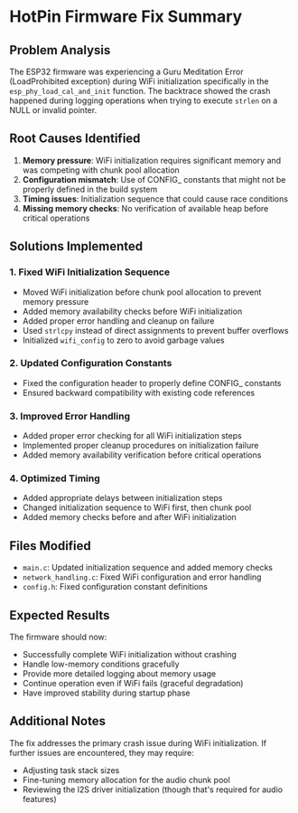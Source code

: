 # HotPin Firmware Fix Summary

## Problem Analysis
The ESP32 firmware was experiencing a Guru Meditation Error (LoadProhibited exception) during WiFi initialization specifically in the `esp_phy_load_cal_and_init` function. The backtrace showed the crash happened during logging operations when trying to execute `strlen` on a NULL or invalid pointer.

## Root Causes Identified
1. **Memory pressure**: WiFi initialization requires significant memory and was competing with chunk pool allocation
2. **Configuration mismatch**: Use of CONFIG_ constants that might not be properly defined in the build system
3. **Timing issues**: Initialization sequence that could cause race conditions
4. **Missing memory checks**: No verification of available heap before critical operations

## Solutions Implemented

### 1. Fixed WiFi Initialization Sequence
- Moved WiFi initialization before chunk pool allocation to prevent memory pressure
- Added memory availability checks before WiFi initialization
- Added proper error handling and cleanup on failure
- Used `strlcpy` instead of direct assignments to prevent buffer overflows
- Initialized `wifi_config` to zero to avoid garbage values

### 2. Updated Configuration Constants
- Fixed the configuration header to properly define CONFIG_ constants
- Ensured backward compatibility with existing code references

### 3. Improved Error Handling
- Added proper error checking for all WiFi initialization steps
- Implemented proper cleanup procedures on initialization failure
- Added memory availability verification before critical operations

### 4. Optimized Timing
- Added appropriate delays between initialization steps
- Changed initialization sequence to WiFi first, then chunk pool
- Added memory checks before and after WiFi initialization

## Files Modified
- `main.c`: Updated initialization sequence and added memory checks
- `network_handling.c`: Fixed WiFi configuration and error handling
- `config.h`: Fixed configuration constant definitions

## Expected Results
The firmware should now:
- Successfully complete WiFi initialization without crashing
- Handle low-memory conditions gracefully
- Provide more detailed logging about memory usage
- Continue operation even if WiFi fails (graceful degradation)
- Have improved stability during startup phase

## Additional Notes
The fix addresses the primary crash issue during WiFi initialization. If further issues are encountered, they may require:
- Adjusting task stack sizes
- Fine-tuning memory allocation for the audio chunk pool
- Reviewing the I2S driver initialization (though that's required for audio features)